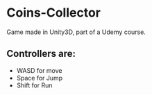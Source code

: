 # Coins-Collector
Game made in Unity3D, part of a Udemy course.
## Controllers are:
- WASD for move
- Space for Jump
- Shift for Run

